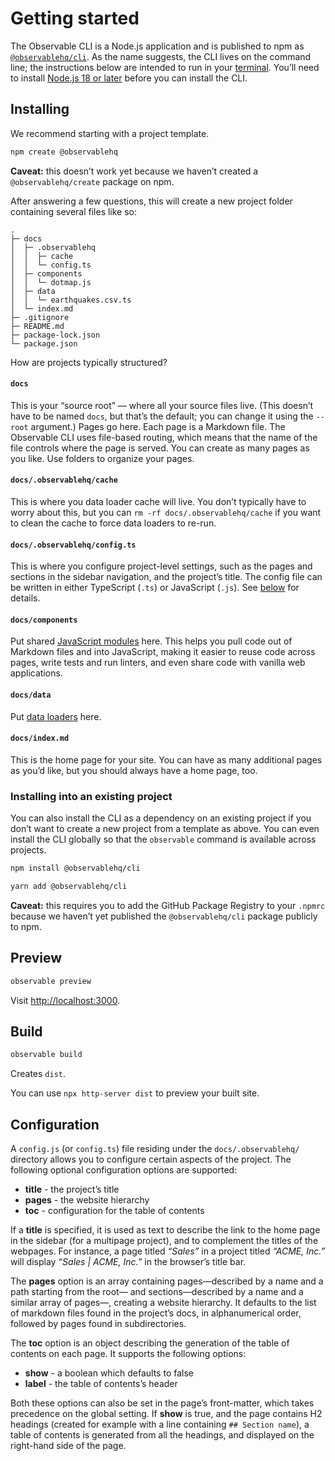 # Getting started

The Observable CLI is a Node.js application and is published to npm as [`@observablehq/cli`](https://www.npmjs.com/package/@observablehq/cli). As the name suggests, the CLI lives on the command line; the instructions below are intended to run in your [terminal](https://support.apple.com/guide/terminal/open-or-quit-terminal-apd5265185d-f365-44cb-8b09-71a064a42125/mac). You’ll need to install [Node.js 18 or later](https://nodejs.org/) before you can install the CLI.

## Installing

We recommend starting with a project template.

```sh
npm create @observablehq
```

**Caveat:** this doesn’t work yet because we haven’t created a `@observablehq/create` package on npm.

After answering a few questions, this will create a new project folder containing several files like so:

```
.
├─ docs
│  ├─ .observablehq
│  │  ├─ cache
│  │  └─ config.ts
│  ├─ components
│  │  └─ dotmap.js
│  ├─ data
│  │  └─ earthquakes.csv.ts
│  └─ index.md
├─ .gitignore
├─ README.md
├─ package-lock.json
└─ package.json
```

How are projects typically structured?

#### `docs`

This is your “source root” — where all your source files live. (This doesn’t have to be named `docs`, but that’s the default; you can change it using the `--root` argument.) Pages go here. Each page is a Markdown file. The Observable CLI uses file-based routing, which means that the name of the file controls where the page is served. You can create as many pages as you like. Use folders to organize your pages.

#### `docs/.observablehq/cache`

This is where you data loader cache will live. You don’t typically have to worry about this, but you can `rm -rf docs/.observablehq/cache` if you want to clean the cache to force data loaders to re-run.

#### `docs/.observablehq/config.ts`

This is where you configure project-level settings, such as the pages and sections in the sidebar navigation, and the project’s title. The config file can be written in either TypeScript (`.ts`) or JavaScript (`.js`). See [below](#configuration) for details.

#### `docs/components`

Put shared [JavaScript modules](./javascript/imports) here. This helps you pull code out of Markdown files and into JavaScript, making it easier to reuse code across pages, write tests and run linters, and even share code with vanilla web applications.

#### `docs/data`

Put [data loaders](./loaders) here.

#### `docs/index.md`

This is the home page for your site. You can have as many additional pages as you’d like, but you should always have a home page, too.

### Installing into an existing project

You can also install the CLI as a dependency on an existing project if you don’t want to create a new project from a template as above. You can even install the CLI globally so that the `observable` command is available across projects.

```sh
npm install @observablehq/cli
```

```sh
yarn add @observablehq/cli
```

**Caveat:** this requires you to add the GitHub Package Registry to your `.npmrc` because we haven’t yet published the `@observablehq/cli` package publicly to npm.

## Preview

```sh
observable preview
```

Visit <http://localhost:3000>.

## Build

```sh
observable build
```

Creates `dist`.

You can use `npx http-server dist` to preview your built site.

## Configuration

A `config.js` (or `config.ts`) file residing under the `docs/.observablehq/` directory allows you to configure certain aspects of the project. The following optional configuration options are supported:

- **title** - the project’s title
- **pages** - the website hierarchy
- **toc** - configuration for the table of contents

If a **title** is specified, it is used as text to describe the link to the home page in the sidebar (for a multipage project), and to complement the titles of the webpages. For instance, a page titled _“Sales”_ in a project titled _“ACME, Inc.”_ will display _“Sales | ACME, Inc.”_ in the browser’s title bar.

The **pages** option is an array containing pages—described by a name and a path starting from the root— and sections—described by a name and a similar array of pages—, creating a website hierarchy. It defaults to the list of markdown files found in the project’s docs, in alphanumerical order, followed by pages found in subdirectories.

The **toc** option is an object describing the generation of the table of contents on each page. It supports the following options:

- **show** - a boolean which defaults to false
- **label** - the table of contents’s header

Both these options can also be set in the page’s front-matter, which takes precedence on the global setting. If **show** is true, and the page contains H2 headings (created for example with a line containing `## Section name`), a table of contents is generated from all the headings, and displayed on the right-hand side of the page.
